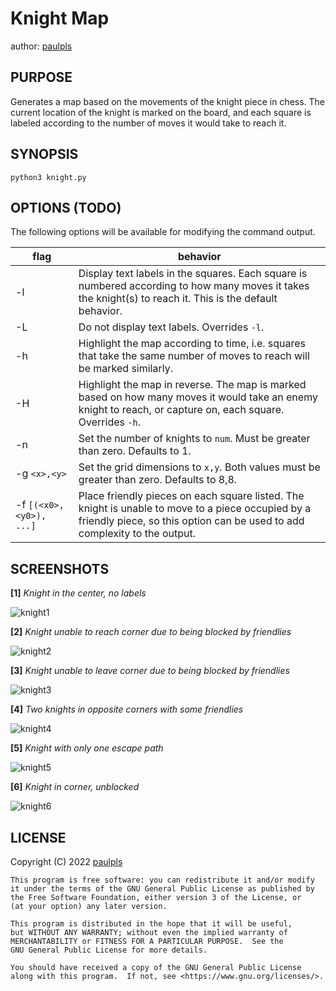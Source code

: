 # Knight Map

author: [paulpls](https://github.com/paulpls)


## PURPOSE

Generates a map based on the movements of the knight piece in chess. The current location of the knight is marked on the board, and each square is labeled according to the number of moves it would take to reach it.


## SYNOPSIS

```
python3 knight.py
```


## OPTIONS (TODO)

The following options will be available for modifying the command output.

| flag                                    | behavior                                                                                                                                                                       |
|-----------------------------------------|--------------------------------------------------------------------------------------------------------------------------------------------------------------------------------|
| -l                                      | Display text labels in the squares. Each square is numbered according to how many moves it takes the knight(s) to reach it. This is the default behavior.                      |
| -L                                      | Do not display text labels. Overrides `-l`.                                                                                                                                    |
| -h                                      | Highlight the map according to time, i.e. squares that take the same number of moves to reach will be marked similarly.                                                        |
| -H                                      | Highlight the map in reverse. The map is marked based on how many moves it would take an enemy knight to reach, or capture on, each square. Overrides `-h`.                    |
| -n <num>                                | Set the number of knights to `num`. Must be greater than zero. Defaults to 1.                                                                                                  |
| -g `<x>,<y>`                              | Set the grid dimensions to `x,y`. Both values must be greater than zero. Defaults to 8,8.                                                                                      |
| -f `[(<x0>,<y0>), ...]`                   | Place friendly pieces on each square listed. The knight is unable to move to a piece occupied by a friendly piece, so this option can be used to add complexity to the output. |


## SCREENSHOTS

**[1]** *Knight in the center, no labels*

![knight1](https://user-images.githubusercontent.com/62158353/196326404-e38a6b10-4705-476c-a7e6-8a9d596c1210.png)


**[2]** *Knight unable to reach corner due to being blocked by friendlies*

![knight2](https://user-images.githubusercontent.com/62158353/196326415-230f916c-a8f2-49fa-bb21-ac0e09d72ba6.png)


**[3]** *Knight unable to leave corner due to being blocked by friendlies*

![knight3](https://user-images.githubusercontent.com/62158353/196326425-7b5e1b58-08e4-48c0-9ab6-327711eff6bf.png)


**[4]** *Two knights in opposite corners with some friendlies*

![knight4](https://user-images.githubusercontent.com/62158353/196326432-b25a76c1-5d7a-476f-826b-1f4adc7d6d40.png)


**[5]** *Knight with only one escape path*

![knight5](https://user-images.githubusercontent.com/62158353/196326441-d9e8a576-d70a-4627-8921-8eb4b74959e1.png)


**[6]** *Knight in corner, unblocked*

![knight6](https://user-images.githubusercontent.com/62158353/196326447-33f0a8c7-9d38-4cc1-8efc-9af690a828a5.png)



## LICENSE

Copyright (C) 2022  [paulpls](https://github.com/paulpls)
    
    This program is free software: you can redistribute it and/or modify
    it under the terms of the GNU General Public License as published by
    the Free Software Foundation, either version 3 of the License, or
    (at your option) any later version.
    
    This program is distributed in the hope that it will be useful,
    but WITHOUT ANY WARRANTY; without even the implied warranty of
    MERCHANTABILITY or FITNESS FOR A PARTICULAR PURPOSE.  See the
    GNU General Public License for more details.
    
    You should have received a copy of the GNU General Public License
    along with this program.  If not, see <https://www.gnu.org/licenses/>.




